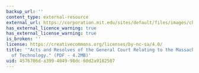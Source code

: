 ```yaml
---
backup_url: ''
content_type: external-resource
external_url: https://corporation.mit.edu/sites/default/files/images/charter.pdf
has_external_licence_warning: true
has_external_license_warning: true
is_broken: ''
license: https://creativecommons.org/licenses/by-nc-sa/4.0/
title: '"Acts and Resolves of the General Court Relating to the Massachusetts Institute
  of Technology." (PDF - 4.2MB)'
uid: 4576706d-a399-4049-98dc-60d2a9182507
---
```

